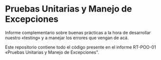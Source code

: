 
# Pruebas Unitarias y Manejo de Excepciones

Informe complementario sobre buenas prácticas a la hora de desarrollar nuestro «testing» y a manejar los errores que vengan de acá.

Este repositorio contiene todo el código presente en el informe RT-POO-01 «Pruebas Unitarias y Manejo de Excepciones".

